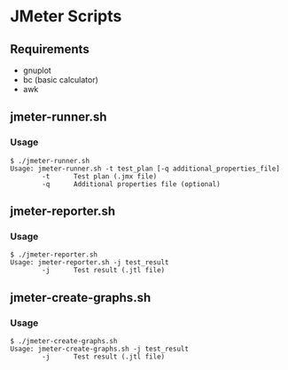 # JMeter Scripts

## Requirements
* gnuplot
* bc (basic calculator)
* awk

## jmeter-runner.sh

### Usage
```
$ ./jmeter-runner.sh
Usage: jmeter-runner.sh -t test_plan [-q additional_properties_file]
        -t      Test plan (.jmx file)
        -q      Additional properties file (optional)
```

## jmeter-reporter.sh

### Usage
```
$ ./jmeter-reporter.sh
Usage: jmeter-reporter.sh -j test_result
        -j      Test result (.jtl file)
```

## jmeter-create-graphs.sh

### Usage
```
$ ./jmeter-create-graphs.sh
Usage: jmeter-create-graphs.sh -j test_result
        -j      Test result (.jtl file)

```